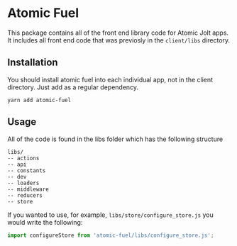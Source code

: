 # Atomic Fuel
This package contains all of the front end library code for Atomic Jolt apps. It includes all front end code that was previosly in the `client/libs` directory.

## Installation
You should install atomic fuel into each individual app, not in the client directory. Just add as a regular dependency.

`yarn add atomic-fuel`

## Usage
All of the code is found in the libs folder which has the following structure
```
libs/
-- actions
-- api
-- constants
-- dev
-- loaders
-- middleware
-- reducers
-- store
```
If you wanted to use, for example, `libs/store/configure_store.js` you would write the following:
```Javascript
import configureStore from 'atomic-fuel/libs/configure_store.js';
```

